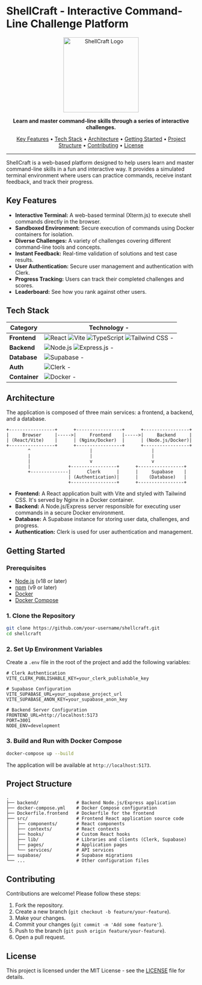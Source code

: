 # ShellCraft - Interactive Command-Line Challenge Platform

<p align="center">
  <img src="https://raw.githubusercontent.com/your-username/shellcraft/main/path/to/your/logo.png" alt="ShellCraft Logo" width="200"/>
</p>

<p align="center">
  <strong>Learn and master command-line skills through a series of interactive challenges.</strong>
</p>

<p align="center">
  <a href="#key-features">Key Features</a> •
  <a href="#tech-stack">Tech Stack</a> •
  <a href="#architecture">Architecture</a> •
  <a href="#getting-started">Getting Started</a> •
  <a href="#project-structure">Project Structure</a> •
  <a href="#contributing">Contributing</a> •
  <a href="#license">License</a>
</p>

---

ShellCraft is a web-based platform designed to help users learn and master command-line skills in a fun and interactive way. It provides a simulated terminal environment where users can practice commands, receive instant feedback, and track their progress.

## Key Features

- **Interactive Terminal:** A web-based terminal (Xterm.js) to execute shell commands directly in the browser.
- **Sandboxed Environment:** Secure execution of commands using Docker containers for isolation.
- **Diverse Challenges:** A variety of challenges covering different command-line tools and concepts.
- **Instant Feedback:** Real-time validation of solutions and test case results.
- **User Authentication:** Secure user management and authentication with Clerk.
- **Progress Tracking:** Users can track their completed challenges and scores.
- **Leaderboard:** See how you rank against other users.

## Tech Stack

| Category      | Technology -                                                                                                                                                                                                                                                                                                                                                                                                                                       |
| ------------- | -------------------------------------------------------------------------------------------------------------------------------------------------------------------------------------------------------------------------------------------------------------------------------------------------------------------------------------------------------------------------------------------------------------------------------------------------- |
| **Frontend**  | ![React](https://img.shields.io/badge/-React-61DAFB?style=for-the-badge&logo=react&logoColor=white) ![Vite](https://img.shields.io/badge/-Vite-646CFF?style=for-the-badge&logo=vite&logoColor=white) ![TypeScript](https://img.shields.io/badge/-TypeScript-3178C6?style=for-the-badge&logo=typescript&logoColor=white) ![Tailwind CSS](https://img.shields.io/badge/-Tailwind_CSS-38B2AC?style=for-the-badge&logo=tailwind-css&logoColor=white) - |
| **Backend**   | ![Node.js](https://img.shields.io/badge/-Node.js-339933?style=for-the-badge&logo=node.js&logoColor=white) ![Express.js](https://img.shields.io/badge/-Express.js-000000?style=for-the-badge&logo=express&logoColor=white) -                                                                                                                                                                                                                        |
| **Database**  | ![Supabase](https://img.shields.io/badge/-Supabase-3FCF8E?style=for-the-badge&logo=supabase&logoColor=white) -                                                                                                                                                                                                                                                                                                                                     |
| **Auth**      | ![Clerk](https://img.shields.io/badge/-Clerk-6C47FF?style=for-the-badge&logo=clerk&logoColor=white) -                                                                                                                                                                                                                                                                                                                                              |
| **Container** | ![Docker](https://img.shields.io/badge/-Docker-2496ED?style=for-the-badge&logo=docker&logoColor=white) -                                                                                                                                                                                                                                                                                                                                           |

## Architecture

The application is composed of three main services: a frontend, a backend, and a database.

```
+-----------------+      +-----------------+      +-----------------+
|     Browser     |----->|     Frontend    |----->|     Backend     |
| (React/Vite)    |      | (Nginx/Docker)  |      | (Node.js/Docker)|
+-----------------+      +-----------------+      +-----------------+
        ^                      |                      |
        |                      |                      |
        |                      v                      v
        |              +-----------------+      +-----------------+
        +--------------|      Clerk      |      |     Supabase    |
                       | (Authentication)|      |    (Database)   |
                       +-----------------+      +-----------------+
```

- **Frontend:** A React application built with Vite and styled with Tailwind CSS. It's served by Nginx in a Docker container.
- **Backend:** A Node.js/Express server responsible for executing user commands in a secure Docker environment.
- **Database:** A Supabase instance for storing user data, challenges, and progress.
- **Authentication:** Clerk is used for user authentication and management.

## Getting Started

### Prerequisites

- [Node.js](https://nodejs.org/en/) (v18 or later)
- [npm](https://www.npmjs.com/) (v9 or later)
- [Docker](https://www.docker.com/products/docker-desktop/)
- [Docker Compose](https://docs.docker.com/compose/install/)

### 1. Clone the Repository

```bash
git clone https://github.com/your-username/shellcraft.git
cd shellcraft
```

### 2. Set Up Environment Variables

Create a `.env` file in the root of the project and add the following variables:

```env
# Clerk Authentication
VITE_CLERK_PUBLISHABLE_KEY=your_clerk_publishable_key

# Supabase Configuration
VITE_SUPABASE_URL=your_supabase_project_url
VITE_SUPABASE_ANON_KEY=your_supabase_anon_key

# Backend Server Configuration
FRONTEND_URL=http://localhost:5173
PORT=3001
NODE_ENV=development
```

### 3. Build and Run with Docker Compose

```bash
docker-compose up --build
```

The application will be available at `http://localhost:5173`.

## Project Structure

```
.
├── backend/              # Backend Node.js/Express application
├── docker-compose.yml    # Docker Compose configuration
├── Dockerfile.frontend   # Dockerfile for the frontend
├── src/                  # Frontend React application source code
│   ├── components/       # React components
│   ├── contexts/         # React contexts
│   ├── hooks/            # Custom React hooks
│   ├── lib/              # Libraries and clients (Clerk, Supabase)
│   ├── pages/            # Application pages
│   └── services/         # API services
├── supabase/             # Supabase migrations
└── ...                   # Other configuration files
```

## Contributing

Contributions are welcome! Please follow these steps:

1.  Fork the repository.
2.  Create a new branch (`git checkout -b feature/your-feature`).
3.  Make your changes.
4.  Commit your changes (`git commit -m 'Add some feature'`).
5.  Push to the branch (`git push origin feature/your-feature`).
6.  Open a pull request.

## License

This project is licensed under the MIT License - see the [LICENSE](LICENSE) file for details.

